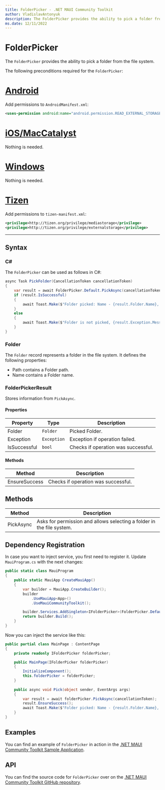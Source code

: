 ```yaml
---
title: FolderPicker - .NET MAUI Community Toolkit
author: VladislavAntonyuk
description: The FolderPicker provides the ability to pick a folder from the file system.
ms.date: 12/11/2022
---
```


# FolderPicker

The `FolderPicker` provides the ability to pick a folder from the file system.

The following preconditions required for the `FolderPicker`:
# [Android](#tab/android)

Add permissions to `AndroidManifest.xml`:

```xml
<uses-permission android:name="android.permission.READ_EXTERNAL_STORAGE" />
```

# [iOS/MacCatalyst](#tab/ios)

Nothing is needed.

# [Windows](#tab/windows)

Nothing is needed.

# [Tizen](#tab/tizen)

Add permissions to `tizen-manifest.xml`:

```xml
<privilege>http://tizen.org/privilege/mediastorage</privilege>
<privilege>http://tizen.org/privilege/externalstorage</privilege>
```

---

## Syntax

### C#

The `FolderPicker` can be used as follows in C#:

```csharp
async Task PickFolder(CancellationToken cancellationToken)
{
    var result = await FolderPicker.Default.PickAsync(cancellationToken);
    if (result.IsSuccessful)
    {
        await Toast.Make($"Folder picked: Name - {result.Folder.Name}, Path - {result.Folder.Path}", ToastDuration.Long).Show(cancellationToken);
    }
    else
    {
        await Toast.Make($"Folder is not picked, {result.Exception.Message}").Show(cancellationToken);
    }
}
```

### Folder

The `Folder` record represents a folder in the file system. It defines the following properties:

- Path contains a Folder path.
- Name contains a Folder name.

### FolderPickerResult

Stores information from `PickAsync`.

#### Properties

|Property  |Type  |Description  |
|---------|---------|---------|
| Folder | `Folder` | Picked Folder. |
| Exception | `Exception` | Exception if operation failed. |
| IsSuccessful | `bool` | Checks if operation was successful. |

#### Methods

|Method  |Description  |
|---------|---------|
| EnsureSuccess | Checks if operation was successful. |

## Methods

|Method  |Description  |
|---------|---------|
| PickAsync | Asks for permission and allows selecting a folder in the file system. |

## Dependency Registration

In case you want to inject service, you first need to register it.
Update `MauiProgram.cs` with the next changes:

```csharp
public static class MauiProgram
{
    public static MauiApp CreateMauiApp()
    {
        var builder = MauiApp.CreateBuilder();
        builder
            .UseMauiApp<App>()
			.UseMauiCommunityToolkit();

		builder.Services.AddSingleton<IFolderPicker>(FolderPicker.Default);
        return builder.Build();
    }
}
```

Now you can inject the service like this:

```csharp
public partial class MainPage : ContentPage
{
    private readonly IFolderPicker folderPicker;

	public MainPage(IFolderPicker folderPicker)
	{
		InitializeComponent();
        this.folderPicker = folderPicker;
	}
	
	public async void Pick(object sender, EventArgs args)
	{
		var result = await folderPicker.PickAsync(cancellationToken);
        result.EnsureSuccess();
        await Toast.Make($"Folder picked: Name - {result.Folder.Name}, Path - {result.Folder.Path}", ToastDuration.Long).Show(cancellationToken);
	}
}
```

## Examples

You can find an example of `FolderPicker` in action in the [.NET MAUI Community Toolkit Sample Application](https://github.com/CommunityToolkit/Maui/blob/main/samples/CommunityToolkit.Maui.Sample/Pages/Essentials/FolderPickerPage.xaml).

## API

You can find the source code for `FolderPicker` over on the [.NET MAUI Community Toolkit GitHub repository](https://github.com/CommunityToolkit/Maui/blob/main/src/CommunityToolkit.Maui.Core/Interfaces/IFolderPicker.shared.cs).
